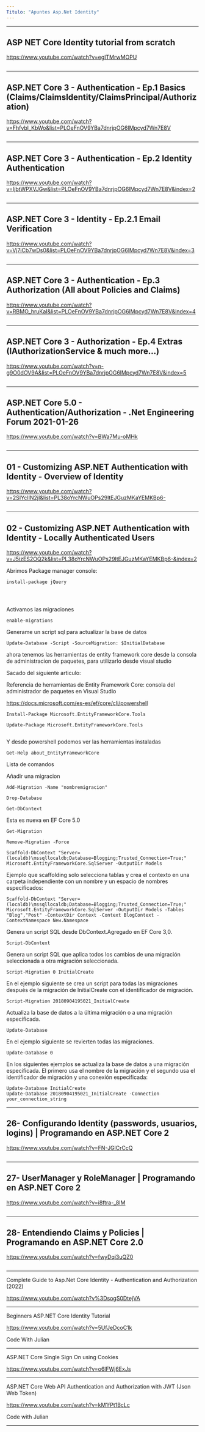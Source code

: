 ```yaml
---
Titulo: "Apuntes Asp.Net Identity"
---
```



____
## ASP NET Core Identity tutorial from scratch

https://www.youtube.com/watch?v=egITMrwMOPU


~~~

~~~
____
## ASP.NET Core 3 - Authentication - Ep.1 Basics (Claims/ClaimsIdentity/ClaimsPrincipal/Authorization)

https://www.youtube.com/watch?v=Fhfvbl_KbWo&list=PLOeFnOV9YBa7dnrjpOG6lMpcyd7Wn7E8V


~~~

~~~
____

## ASP.NET Core 3 - Authentication - Ep.2 Identity Authentication

https://www.youtube.com/watch?v=IjbtWPXVJGw&list=PLOeFnOV9YBa7dnrjpOG6lMpcyd7Wn7E8V&index=2



~~~

~~~
____
## ASP.NET Core 3 - Identity - Ep.2.1 Email Verification

https://www.youtube.com/watch?v=Vj7iCb7wDs0&list=PLOeFnOV9YBa7dnrjpOG6lMpcyd7Wn7E8V&index=3



~~~

~~~
____
## ASP.NET Core 3 - Authentication - Ep.3 Authorization (All about Policies and Claims)

https://www.youtube.com/watch?v=RBMO_hruKaI&list=PLOeFnOV9YBa7dnrjpOG6lMpcyd7Wn7E8V&index=4




~~~

~~~

____

## ASP.NET Core 3 - Authorization - Ep.4 Extras (IAuthorizationService & much more...)

https://www.youtube.com/watch?v=n-g9O0dOV9A&list=PLOeFnOV9YBa7dnrjpOG6lMpcyd7Wn7E8V&index=5




~~~

~~~

____
## ASP.NET Core 5.0 - Authentication/Authorization - .Net Engineering Forum 2021-01-26

https://www.youtube.com/watch?v=BWa7Mu-oMHk


~~~

~~~

____
## 01 - Customizing ASP.NET Authentication with Identity - Overview of Identity

https://www.youtube.com/watch?v=2SIYclIN2jI&list=PL38oYrcNWuOPs29ltEJGuzMKaYEMKBp6-




~~~

~~~

____
## 02 - Customizing ASP.NET Authentication with Identity - Locally Authenticated Users

https://www.youtube.com/watch?v=J5izES2OQ2k&list=PL38oYrcNWuOPs29ltEJGuzMKaYEMKBp6-&index=2



Abrimos Package manager console:
~~~
install-package jQuery




~~~

Activamos las migraciones
~~~
enable-migrations
~~~


Generame un script sql para actualizar la base de datos
~~~
Update-Database -Script -SourceMigration: $InitialDatabase
~~~

ahora tenemos las herramientas de entity framework core desde la consola de administracion de paquetes, para utilizarlo desde visual studio

Sacado del siguiente articulo:

Referencia de herramientas de Entity Framework Core: consola del administrador de paquetes en Visual Studio

https://docs.microsoft.com/es-es/ef/core/cli/powershell

~~~
Install-Package Microsoft.EntityFrameworkCore.Tools

Update-Package Microsoft.EntityFrameworkCore.Tools


~~~


Y desde powershell podemos ver las herramientas instaladas


~~~
Get-Help about_EntityFrameworkCore
~~~

Lista de comandos

Añadir una migracion
~~~
Add-Migration -Name "nombremigracion"
~~~


~~~
Drop-Database
~~~


~~~
Get-DbContext
~~~

Esta es nueva en EF Core 5.0
~~~
Get-Migration
~~~


~~~
Remove-Migration -Force
~~~

~~~
Scaffold-DbContext "Server=(localdb)\mssqllocaldb;Database=Blogging;Trusted_Connection=True;" Microsoft.EntityFrameworkCore.SqlServer -OutputDir Models
~~~

Ejemplo que scaffolding solo selecciona tablas y crea el contexto en una carpeta independiente con un nombre y un espacio de nombres especificados:

~~~
Scaffold-DbContext "Server=(localdb)\mssqllocaldb;Database=Blogging;Trusted_Connection=True;" Microsoft.EntityFrameworkCore.SqlServer -OutputDir Models -Tables "Blog","Post" -ContextDir Context -Context BlogContext -ContextNamespace New.Namespace
~~~
Genera un script SQL desde DbContext.Agregado en EF Core 3,0.
~~~
Script-DbContext
~~~

Genera un script SQL que aplica todos los cambios de una migración seleccionada a otra migración seleccionada.

~~~
Script-Migration 0 InitialCreate
~~~

En el ejemplo siguiente se crea un script para todas las migraciones después de la migración de InitialCreate con el identificador de migración.


~~~
Script-Migration 20180904195021_InitialCreate
~~~
Actualiza la base de datos a la última migración o a una migración especificada.



~~~
Update-Database
~~~
En el ejemplo siguiente se revierten todas las migraciones.

~~~
Update-Database 0
~~~
En los siguientes ejemplos se actualiza la base de datos a una migración especificada. El primero usa el nombre de la migración y el segundo usa el identificador de migración y una conexión especificada:


~~~
Update-Database InitialCreate
Update-Database 20180904195021_InitialCreate -Connection your_connection_string
~~~


____

## 26- Configurando Identity (passwords, usuarios, logins) | Programando en ASP.NET Core 2

https://www.youtube.com/watch?v=FN-JGlCrCcQ



~~~

~~~

____

## 27- UserManager y RoleManager | Programando en ASP.NET Core 2

https://www.youtube.com/watch?v=i8ftra-_8IM




~~~

~~~

____

## 28- Entendiendo Claims y Policies | Programando en ASP.NET Core 2.0

https://www.youtube.com/watch?v=fwyDqi3uQZ0



~~~

~~~

____

Complete Guide to Asp.Net Core Identity - Authentication and Authorization (2022)

https://www.youtube.com/watch?v%3DsogS0DtejVA

___

Beginners ASP.NET Core Identity Tutorial


https://www.youtube.com/watch?v=5UfJeDcoC1k

Code With Julian


___

ASP.NET Core Single Sign On using Cookies

https://www.youtube.com/watch?v=o6lFWj6ExJs

___

ASP.NET Core Web API Authentication and Authorization with JWT (Json Web Token)

https://www.youtube.com/watch?v=kM1fPt1BcLc

Code with Julian

___






